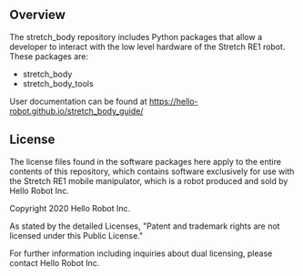 ## Overview

The stretch_body repository includes Python packages that allow a developer to interact with the low level hardware of the Stretch RE1 robot. These packages are:
 * stretch_body
 * stretch_body_tools
 
User documentation can be found at https://hello-robot.github.io/stretch_body_guide/

## License
The license files found in the software packages here apply to the entire contents of this repository, which contains software exclusively for use with the Stretch RE1 mobile manipulator, which is a robot produced and sold by Hello Robot Inc.

Copyright 2020 Hello Robot Inc.

As stated by the detailed Licenses, "Patent and trademark rights are not licensed under this Public License."

For further information including inquiries about dual licensing, please contact Hello Robot Inc.
